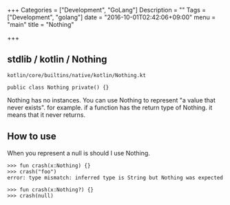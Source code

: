 +++
Categories = ["Development", "GoLang"]
Description = ""
Tags = ["Development", "golang"]
date = "2016-10-01T02:42:06+09:00"
menu = "main"
title = "Nothing"

+++
## stdlib / kotlin / Nothing

```
kotlin/core/builtins/native/kotlin/Nothing.kt

public class Nothing private() {}
```
Nothing has no instances. You can use Nothing to represent "a value that never exists".
for example. if a function has the return type of Nothing. it means that it never returns.

## How to use

When you represent a null is should I use Nothing.

```
>>> fun crash(x:Nothing) {}
>>> crash("foo")
error: type mismatch: inferred type is String but Nothing was expected

>>> fun crash(x:Nothing?) {}
>>> crash(null)
```
